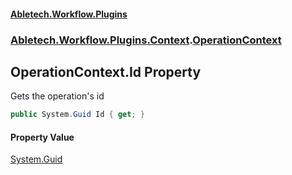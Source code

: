 #### [Abletech.Workflow.Plugins](index.md 'index')
### [Abletech.Workflow.Plugins.Context](Abletech_Workflow_Plugins_Context.md 'Abletech.Workflow.Plugins.Context').[OperationContext](OperationContext.md 'Abletech.Workflow.Plugins.Context.OperationContext')
## OperationContext.Id Property
Gets the operation's id  
```csharp
public System.Guid Id { get; }
```
#### Property Value
[System.Guid](https://docs.microsoft.com/en-us/dotnet/api/System.Guid 'System.Guid')
